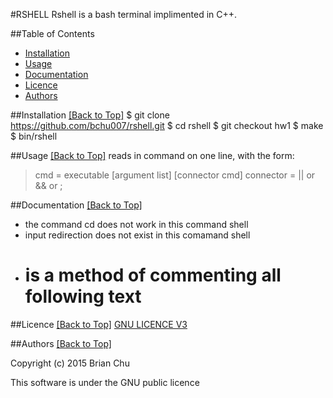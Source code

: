 #RSHELL
Rshell is a bash terminal implimented in C++. 

##Table of Contents
 * [Installation](#installation)
 * [Usage](#usage)
 * [Documentation](#documentation)
 * [Licence](#licence)
 * [Authors](#authors) 

##Installation
[[Back to Top]](#table-of-contents)
$ git clone https://github.com/bchu007/rshell.git
$ cd rshell
$ git checkout hw1
$ make 
$ bin/rshell


##Usage
[[Back to Top]](#table-of-contents)
reads in command on one line, with the form:

> cmd = executable [argument list] [connector cmd]
> connector = || or && or ;

##Documentation
[[Back to Top]](#table-of-contents)
- the command cd does not work in this command shell
- input redirection does not exist in this comamand shell
- # is a method of commenting all following text

##Licence
[[Back to Top]](#table-of-contents)
[GNU LICENCE V3](rshell/LICENCE.md)


##Authors
[[Back to Top]](#table-of-contents)

Copyright (c) 2015 Brian Chu

This software is under the GNU public licence

